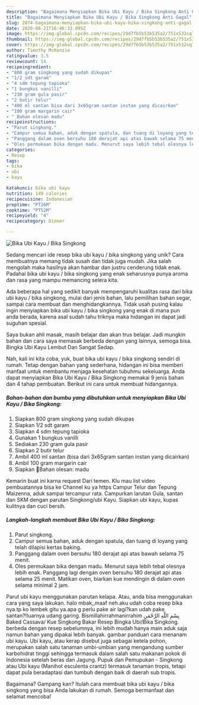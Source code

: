 ```yaml
---
description: "Bagaimana Menyiapkan Bika Ubi Kayu / Bika Singkong Anti Gagal"
title: "Bagaimana Menyiapkan Bika Ubi Kayu / Bika Singkong Anti Gagal"
slug: 2874-bagaimana-menyiapkan-bika-ubi-kayu-bika-singkong-anti-gagal
date: 2020-08-21T16:46:33.095Z
image: https://img-global.cpcdn.com/recipes/29d7fb5b53b535a2/751x532cq70/bika-ubi-kayu-bika-singkong-foto-resep-utama.jpg
thumbnail: https://img-global.cpcdn.com/recipes/29d7fb5b53b535a2/751x532cq70/bika-ubi-kayu-bika-singkong-foto-resep-utama.jpg
cover: https://img-global.cpcdn.com/recipes/29d7fb5b53b535a2/751x532cq70/bika-ubi-kayu-bika-singkong-foto-resep-utama.jpg
author: Timothy McKenzie
ratingvalue: 3.5
reviewcount: 14
recipeingredient:
- "800 gram singkong yang sudah dikupas"
- "1/2 sdt garam"
- "4 sdm tepung tapioka"
- "1 bungkus vanilli"
- "230 gram gula pasir"
- "2 butir telur"
- "400 ml santan bisa dari 3x65gram santan instan yang dicairkan"
- "100 gram margarin cair"
- " Bahan olesan madu"
recipeinstructions:
- "Parut singkong."
- "Campur semua bahan, aduk dengan spatula, dan tuang di loyang yang telah dilapisi kertas baking."
- "Panggang dalam oven bersuhu 180 derajat api atas bawah selama 75 menit."
- "Oles permukaan bika dengan madu. Menurut saya lebih tebal olesnya lebih enak. Panggang lagi dengan oven bersuhu 180 derajat api atas selama 25 menit. Matikan oven, biarkan kue mendingin di dalam oven selama minimal 2 jam."
categories:
- Resep
tags:
- bika
- ubi
- kayu

katakunci: bika ubi kayu 
nutrition: 149 calories
recipecuisine: Indonesian
preptime: "PT26M"
cooktime: "PT52M"
recipeyield: "4"
recipecategory: Dinner

---
```



![Bika Ubi Kayu / Bika Singkong](https://img-global.cpcdn.com/recipes/29d7fb5b53b535a2/751x532cq70/bika-ubi-kayu-bika-singkong-foto-resep-utama.jpg)

Sedang mencari ide resep bika ubi kayu / bika singkong yang unik? Cara membuatnya memang tidak susah dan tidak juga mudah. Jika salah mengolah maka hasilnya akan hambar dan justru cenderung tidak enak. Padahal bika ubi kayu / bika singkong yang enak seharusnya punya aroma dan rasa yang mampu memancing selera kita.

Ada beberapa hal yang sedikit banyak mempengaruhi kualitas rasa dari bika ubi kayu / bika singkong, mulai dari jenis bahan, lalu pemilihan bahan segar, sampai cara membuat dan menghidangkannya. Tidak usah pusing kalau ingin menyiapkan bika ubi kayu / bika singkong yang enak di mana pun anda berada, karena asal sudah tahu triknya maka hidangan ini dapat jadi suguhan spesial.

Saya bukan ahli masak, masih belajar dan akan trus belajar. Jadi mungkin bahan dan cara saya memasak berbeda dengan yang lainnya, semoga bisa. Bingka Ubi Kayu Lembut Dan Sangat Sedap.


Nah, kali ini kita coba, yuk, buat bika ubi kayu / bika singkong sendiri di rumah. Tetap dengan bahan yang sederhana, hidangan ini bisa memberi manfaat untuk membantu menjaga kesehatan tubuhmu sekeluarga. Anda dapat menyiapkan Bika Ubi Kayu / Bika Singkong memakai 9 jenis bahan dan 4 tahap pembuatan. Berikut ini cara untuk membuat hidangannya.

<!--inarticleads1-->

##### Bahan-bahan dan bumbu yang dibutuhkan untuk menyiapkan Bika Ubi Kayu / Bika Singkong:

1. Siapkan 800 gram singkong yang sudah dikupas
1. Siapkan 1/2 sdt garam
1. Siapkan 4 sdm tepung tapioka
1. Gunakan 1 bungkus vanilli
1. Sediakan 230 gram gula pasir
1. Siapkan 2 butir telur
1. Ambil 400 ml santan (bisa dari 3x65gram santan instan yang dicairkan)
1. Ambil 100 gram margarin cair
1. Siapkan  🌟Bahan olesan: madu


Kemarin buat ini karna request Dari temen. Klu mau list video pembuatannya bisa ke Channel ku ya https Campur Telur dan Tepung Maizenna, aduk sampai tercampur rata. Campurkan larutan Gula, santan dan SKM dengan parutan Singkong/ubi Kayu. Siapkan ubi kayu, kupas kulitnya dan cuci bersih. 

<!--inarticleads2-->

##### Langkah-langkah membuat Bika Ubi Kayu / Bika Singkong:

1. Parut singkong.
1. Campur semua bahan, aduk dengan spatula, dan tuang di loyang yang telah dilapisi kertas baking.
1. Panggang dalam oven bersuhu 180 derajat api atas bawah selama 75 menit.
1. Oles permukaan bika dengan madu. Menurut saya lebih tebal olesnya lebih enak. Panggang lagi dengan oven bersuhu 180 derajat api atas selama 25 menit. Matikan oven, biarkan kue mendingin di dalam oven selama minimal 2 jam.


Parut ubi kayu menggunakan parutan kelapa. Atau, anda bisa menggunakan cara yang saya lakukan. halo mbak,,maaf neh.aku udah coba resep bika nya.tp ko lembek gitu ya.apa g perlu pake air lagi?kan udah pake santan?!luarnya udang garing. Bismillahirrahmanirrahim بِسْمِ اللَّهِ الرَّحْمَنِ Baked Cassava/ Kue Singkong Bakar Resep Bingka Ubi/Bika Singkong. berbeda dengan resep sebelumnya, ini lebih mudah hanya main aduk saja namun bahan yang dipakai lebih banyak. gambar panduan cara menanam ubi kayu. Ubi kayu, atau kerap disebut juga sebagai ketela pohon, merupakan salah satu tanaman umbi-umbian yang mengandung sumber karbohidrat tinggi sehingga termasuk dalam salah satu makanan pokok di Indonesia setelah beras dan Jagung. Pupuk dan Pemupukan - Singkong atau Ubi kayu (Manihot esculenta crantz) termasuk tanaman tropis, tetapi dapat pula beradaptasi dan tumbuh dengan baik di daerah sub tropis. 

Bagaimana? Gampang kan? Itulah cara membuat bika ubi kayu / bika singkong yang bisa Anda lakukan di rumah. Semoga bermanfaat dan selamat mencoba!
